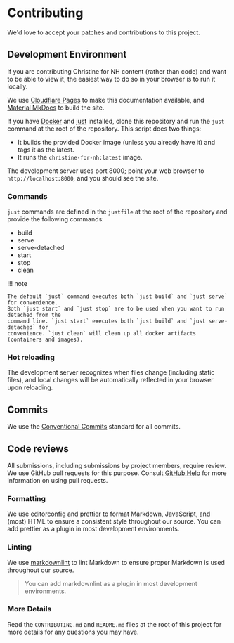 # Contributing

We'd love to accept your patches and contributions to this project.

## Development Environment

If you are contributing Christine for NH content (rather than code) and want to be able to view it,
the easiest way to do so in your browser is to run it locally.

We use [Cloudflare Pages][1] to make this documentation available, and [Material MkDocs][2] to build
the site.

If you have [Docker][3] and [just][4] installed, clone this repository and run the `just` command
at the root of the repository. This script does two things:

- It builds the provided Docker image (unless you already have it) and tags it as the latest.
- It runs the `christine-for-nh:latest` image.

The development server uses port 8000; point your web browser to `http://localhost:8000`, and you
should see the site.

### Commands

`just` commands are defined in the `justfile` at the root of the repository and provide the
following commands:

- build
- serve
- serve-detached
- start
- stop
- clean

!!! note

    The default `just` command executes both `just build` and `just serve` for convenience.
    Both `just start` and `just stop` are to be used when you want to run detached from the
    command line. `just start` executes both `just build` and `just serve-detached` for
    convenience. `just clean` will clean up all docker artifacts (containers and images).

### Hot reloading

The development server recognizes when files change (including static files), and local changes will
be automatically reflected in your browser upon reloading.

## Commits

We use the [Conventional Commits][5] standard for all commits.

## Code reviews

All submissions, including submissions by project members, require review. We use GitHub pull
requests for this purpose. Consult
[GitHub Help][6]
for more information on using pull requests.

### Formatting

We use [editorconfig][7] and [prettier][8] to format Markdown, JavaScript, and (most) HTML to
ensure a consistent style throughout our source. You can add prettier as a plugin in most
development environments.

### Linting

We use [markdownlint][9] to lint Markdown to ensure proper Markdown is used throughout our source.

> You can add markdownlint as a plugin in most development environments.

### More Details

Read the `CONTRIBUTING.md` and `README.md` files at the root of this project for more details for
any questions you may have.

[1]: https://developers.cloudflare.com/pages/
[2]: https://squidfunk.github.io/mkdocs-material/
[3]: https://docker.com/
[4]: https://just.systems/man/en/chapter_4.html
[5]: https://www.conventionalcommits.org/en/v1.0.0/
[6]: https://docs.github.com/en/pull-requests/collaborating-with-pull-requests/proposing-changes-to-your-work-with-pull-requests/about-pull-requests
[7]: https://editorconfig.org/
[8]: https://prettier.io/
[9]: https://github.com/DavidAnson/markdownlint
